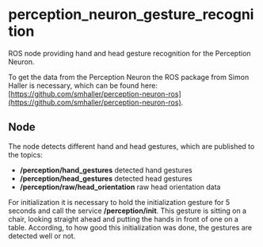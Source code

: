 # perception_neuron_gesture_recognition
ROS node providing hand and head gesture recognition for the Perception Neuron.

To get the data from the Perception Neuron the ROS package from Simon Haller is necessary, which can be found here: [https://github.com/smhaller/perception-neuron-ros](https://github.com/smhaller/perception-neuron-ros). 

## Node
The node detects different hand and head gestures, which are published to the topics:
  - **/perception/hand_gestures**   detected hand gestures
  - **/perception/head_gestures**   detected head gestures
  - **/perception/raw/head_orientation**  raw head orientation data
  
For initialization it is necessary to hold the initialization gesture for 5 seconds and call the service **/perception/init**. This gesture is sitting on a chair, looking straight ahead and putting the hands in front of one on a table. According, to how good this initialization was done, the gestures are detected well or not.
